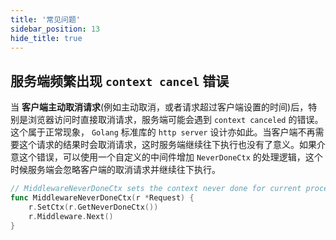 ```yaml
---
title: '常见问题'
sidebar_position: 13
hide_title: true
---
```


## 服务端频繁出现 `context cancel` 错误

当 **客户端主动取消请求**(例如主动取消，或者请求超过客户端设置的时间)后，特别是浏览器访问时直接取消请求，服务端可能会遇到 `context canceled` 的错误。这个属于正常现象， `Golang` 标准库的 `http server` 设计亦如此。当客户端不再需要这个请求的结果时会取消请求，这时服务端继续往下执行也没有了意义。如果介意这个错误，可以使用一个自定义的中间件增加 `NeverDoneCtx` 的处理逻辑，这个时候服务端会忽略客户端的取消请求并继续往下执行。

```go
// MiddlewareNeverDoneCtx sets the context never done for current process.
func MiddlewareNeverDoneCtx(r *Request) {
    r.SetCtx(r.GetNeverDoneCtx())
    r.Middleware.Next()
}
```